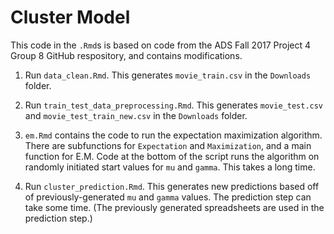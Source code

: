 # Cluster Model

This code in the `.Rmd`s is based on code from the ADS Fall 2017 Project 4 Group 8 GitHub respository, and contains modifications. 

1. Run `data_clean.Rmd`. This generates `movie_train.csv` in the `Downloads` folder.

2. Run `train_test_data_preprocessing.Rmd`. This generates `movie_test.csv` and `movie_test_train_new.csv` in the `Downloads` folder.

3. `em.Rmd` contains the code to run the expectation maximization algorithm. There are subfunctions for `Expectation` and `Maximization`, and a main function for E.M. Code at the bottom of the script runs the algorithm on randomly initiated start values for `mu` and `gamma`. This takes a long time.

4. Run `cluster_prediction.Rmd`. This generates new predictions based off of previously-generated `mu` and `gamma` values. The prediction step can take some time. (The previously generated spreadsheets are used in the prediction step.)